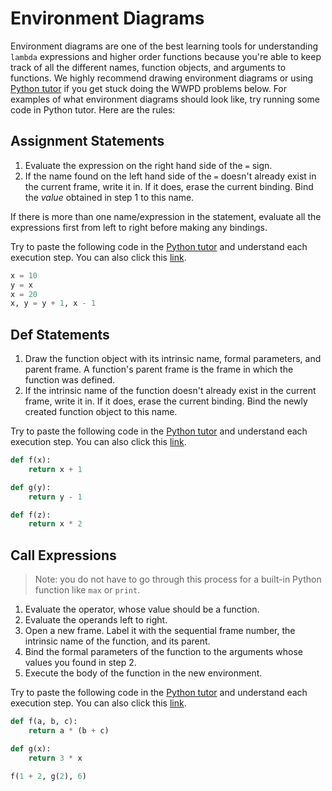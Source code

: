# Environment Diagrams

Environment diagrams are one of the best learning tools for understanding `lambda` expressions and higher order functions because you're able to keep track of all the different names, function objects, and arguments to functions. We highly recommend drawing environment diagrams or using [Python tutor](http://pythontutor.com/composingprograms.html) if you get stuck doing the WWPD problems below. For examples of what environment diagrams should look like, try running some code in Python tutor. Here are the rules:

## Assignment Statements <a href="#id-241-assignment-statements" id="id-241-assignment-statements"></a>

1. Evaluate the expression on the right hand side of the `=` sign.
2. If the name found on the left hand side of the `=` doesn't already exist in the current frame, write it in. If it does, erase the current binding. Bind the _value_ obtained in step 1 to this name.

If there is more than one name/expression in the statement, evaluate all the expressions first from left to right before making any bindings.

Try to paste the following code in the [Python tutor](http://pythontutor.com/composingprograms.html) and understand each execution step. You can also click this [link](http://pythontutor.com/composingprograms.html#code=x%20%3D%2010%0Ay%20%3D%20x%0Ax%20%3D%2.40%0Ax,%20y%20%3D%20y%20%2B%201,%20x%20-%201\&cumulative=true\&curInstr=0\&mode=display\&origin=composingprograms.js\&py=3\&rawInputLstJSON=%5B%5D).

```python
x = 10
y = x
x = 20
x, y = y + 1, x - 1
```

## Def Statements <a href="#id-242-def-statements" id="id-242-def-statements"></a>

1. Draw the function object with its intrinsic name, formal parameters, and parent frame. A function's parent frame is the frame in which the function was defined.
2. If the intrinsic name of the function doesn't already exist in the current frame, write it in. If it does, erase the current binding. Bind the newly created function object to this name.

Try to paste the following code in the [Python tutor](http://pythontutor.com/composingprograms.html) and understand each execution step. You can also click this [link](http://pythontutor.com/composingprograms.html#code=def%20f%28x%29%3A%0A%20%20%20%20return%20x%20%2B%201%0A%0Adef%20g%28y%29%3A%0A%20%20%20%20return%20y%20-%201%0A%0Adef%20f%28z%29%3A%0A%20%20%20%20return%20x%20*%2.4\&cumulative=true\&curInstr=0\&mode=display\&origin=composingprograms.js\&py=3\&rawInputLstJSON=%5B%5D).

```python
def f(x):
    return x + 1

def g(y):
    return y - 1

def f(z):
    return x * 2
```

## Call Expressions <a href="#id-243-call-expressions" id="id-243-call-expressions"></a>

> Note: you do not have to go through this process for a built-in Python function like `max` or `print`.

1. Evaluate the operator, whose value should be a function.
2. Evaluate the operands left to right.
3. Open a new frame. Label it with the sequential frame number, the intrinsic name of the function, and its parent.
4. Bind the formal parameters of the function to the arguments whose values you found in step 2.
5. Execute the body of the function in the new environment.

Try to paste the following code in the [Python tutor](http://pythontutor.com/composingprograms.html) and understand each execution step. You can also click this [link](http://pythontutor.com/composingprograms.html#code=def%20f%28a,%20b,%20c%29%3A%0A%20%20%20%20return%20a%20*%20%28b%20%2B%20c%29%0A%0Adef%20g%28x%29%3A%0A%20%20%20%20return%203%20*%20x%0A%0Af%281%20%2B%2.4,%20g%2.4%29,%206%29\&cumulative=true\&curInstr=0\&mode=display\&origin=composingprograms.js\&py=3\&rawInputLstJSON=%5B%5D).

```python
def f(a, b, c):
    return a * (b + c)

def g(x):
    return 3 * x

f(1 + 2, g(2), 6)
```
